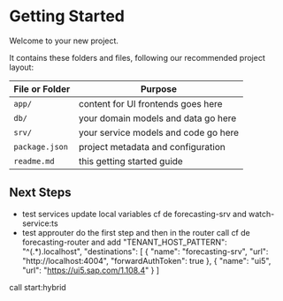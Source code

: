 # Getting Started

Welcome to your new project.

It contains these folders and files, following our recommended project layout:

| File or Folder | Purpose                              |
| -------------- | ------------------------------------ |
| `app/`         | content for UI frontends goes here   |
| `db/`          | your domain models and data go here  |
| `srv/`         | your service models and code go here |
| `package.json` | project metadata and configuration   |
| `readme.md`    | this getting started guide           |

## Next Steps

-   test services update local variables cf de forecasting-srv and watch-service:ts
-   test approuter do the first step and then in the router call cf de forecasting-router and add
    "TENANT_HOST_PATTERN": "^(.\*).localhost",
    "destinations": [
    {
    "name": "forecasting-srv",
    "url": "http://localhost:4004",
    "forwardAuthToken": true
    },
    {
    "name": "ui5",
    "url": "https://ui5.sap.com/1.108.4"
    }
    ]

call start:hybrid

